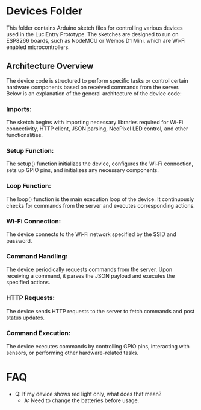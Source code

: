 # Devices Folder
This folder contains Arduino sketch files for controlling various devices used in the LuciEntry Prototype. The sketches are designed to run on ESP8266 boards, such as NodeMCU or Wemos D1 Mini, which are Wi-Fi enabled microcontrollers.

## Architecture Overview
The device code is structured to perform specific tasks or control certain hardware components based on received commands from the server. Below is an explanation of the general architecture of the device code:

### Imports: 
The sketch begins with importing necessary libraries required for Wi-Fi connectivity, HTTP client, JSON parsing, NeoPixel LED control, and other functionalities.

### Setup Function: 
The setup() function initializes the device, configures the Wi-Fi connection, sets up GPIO pins, and initializes any necessary components.

### Loop Function: 
The loop() function is the main execution loop of the device. It continuously checks for commands from the server and executes corresponding actions.

### Wi-Fi Connection: 
The device connects to the Wi-Fi network specified by the SSID and password.

### Command Handling: 
The device periodically requests commands from the server. Upon receiving a command, it parses the JSON payload and executes the specified actions.

### HTTP Requests: 
The device sends HTTP requests to the server to fetch commands and post status updates.

### Command Execution: 
The device executes commands by controlling GPIO pins, interacting with sensors, or performing other hardware-related tasks.


# FAQ
- Q: If my device shows red light only, what does that mean?
  - A: Need to change the batteries before usage.
